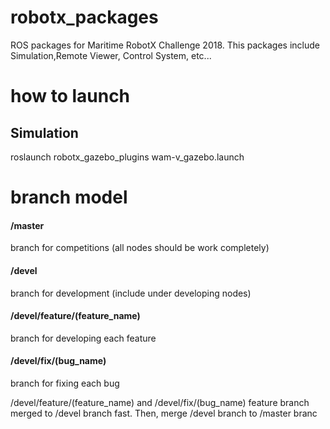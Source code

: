 # robotx_packages
ROS packages for Maritime RobotX Challenge 2018.
This packages include Simulation,Remote Viewer, Control System, etc...

# how to launch
## Simulation
roslaunch robotx_gazebo_plugins wam-v_gazebo.launch

# branch model

#### /master
branch for competitions (all nodes should be work completely)

#### /devel
branch for development (include under developing nodes)

#### /devel/feature/(feature_name)
branch for developing each feature

#### /devel/fix/(bug_name)
branch for fixing each bug

/devel/feature/(feature_name) and /devel/fix/(bug_name) feature branch merged to /devel branch fast.
Then, merge /devel branch to /master branc
